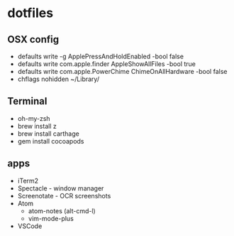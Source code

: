 # dotfiles

## OSX config
- defaults write -g ApplePressAndHoldEnabled -bool false
- defaults write com.apple.finder AppleShowAllFiles -bool true
- defaults write com.apple.PowerChime ChimeOnAllHardware -bool false
- chflags nohidden ~/Library/

## Terminal
- oh-my-zsh
- brew install z
- brew install carthage
- gem install cocoapods

## apps
- iTerm2
- Spectacle - window manager
- Screenotate - OCR screenshots
- Atom
  - atom-notes (alt-cmd-l)
  - vim-mode-plus
- VSCode
